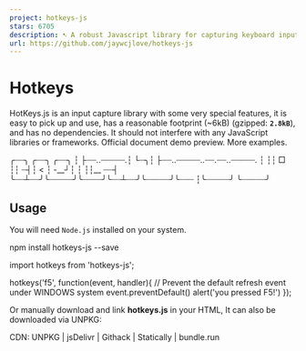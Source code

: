 ```yaml
---
project: hotkeys-js
stars: 6705
description: ➷ A robust Javascript library for capturing keyboard input. It has no dependencies. 
url: https://github.com/jaywcjlove/hotkeys-js
---
```


Hotkeys
=======

HotKeys.js is an input capture library with some very special features, it is easy to pick up and use, has a reasonable footprint (~6kB) (gzipped: **`2.8kB`**), and has no dependencies. It should not interfere with any JavaScript libraries or frameworks. Official document demo preview. More examples.

╭┈┈╮          ╭┈┈╮  ╭┈┈╮
┆  ├┈┈..┈┈┈┈┈.┆  └┈╮┆  ├┈┈..┈┈┈┈┈..┈┈.┈┈..┈┈┈┈┈.
┆     ┆┆  □  ┆┆   ┈┤┆    < ┆  -\_\_┘┆  ┆  ┆┆\_\_ ┈┈┤
╰┈┈┴┈┈╯╰┈┈┈┈┈╯╰┈┈┈┈╯╰┈┈┴┈┈╯╰┈┈┈┈┈╯╰┈┈┈  ┆╰┈┈┈┈┈╯
                                  ╰┈┈┈┈┈╯

Usage
-----

You will need `Node.js` installed on your system.

npm install hotkeys-js --save

import hotkeys from 'hotkeys-js';

hotkeys('f5', function(event, handler){
  // Prevent the default refresh event under WINDOWS system
  event.preventDefault()
  alert('you pressed F5!')
});

Or manually download and link **hotkeys.js** in your HTML, It can also be downloaded via UNPKG:

CDN: UNPKG | jsDelivr | Githack | Statically | bundle.run

<script src\="https://unpkg.com/hotkeys-js/dist/hotkeys.min.js"\></script\>
<script type\="text/javascript"\>
hotkeys('ctrl+a,ctrl+b,r,f', function (event, handler){
  switch (handler.key) {
    case 'ctrl+a': alert('you pressed ctrl+a!');
      break;
    case 'ctrl+b': alert('you pressed ctrl+b!');
      break;
    case 'r': alert('you pressed r!');
      break;
    case 'f': alert('you pressed f!');
      break;
    default: alert(event);
  }
});
</script\>

### Used in React

react-hotkeys is the React component that listen to keydown and keyup keyboard events, defining and dispatching keyboard shortcuts. Detailed use method please see its documentation react-hotkeys.

react-hotkeys-hook - React hook for using keyboard shortcuts in components. Make sure that you have at least version 16.8 of react and react-dom installed, or otherwise hooks won't work for you.

Browser Support
---------------

Hotkeys.js has been tested and should work in.

Internet Explorer 6+
Safari
Firefox
Chrome

Supported Keys
--------------

HotKeys understands the following modifiers: `⇧`, `shift`, `option`, `⌥`, `alt`, `ctrl`, `control`, `command`, and `⌘`.

The following special keys can be used for shortcuts: backspace, tab, clear, enter, return, esc, escape, space, up, down, left, right, home, end, pageup, pagedown, del, delete, f1 through f19, num\_0 through num\_9, num\_multiply, num\_add, num\_enter, num\_subtract, num\_decimal, num\_divide.

`⌘` Command() `⌃` Control `⌥` Option(alt) `⇧` Shift `⇪` Caps Lock(Capital) `fn` Does not support fn `↩︎` return/Enter space

Defining Shortcuts
------------------

One global method is exposed, key which defines shortcuts when called directly.

hotkeys(\[keys:<String\>\], \[option:\[string|object|function\]\], \[callback:<function\>\])

hotkeys('f5', function(event, handler) {
  // Prevent the default refresh event under WINDOWS system
  event.preventDefault();
  alert('you pressed F5!');
});

// Returning false stops the event and prevents default browser events
// Mac OS system defines \`command + r\` as a refresh shortcut
hotkeys('ctrl+r, command+r', function() {
  alert('stopped reload!');
  return false;
});

// Single key
hotkeys('a', function(event,handler){
  //event.srcElement: input
  //event.target: input
  if(event.target \=== "input"){
      alert('you pressed a!')
  }
  alert('you pressed a!')
});

// Key Combination
hotkeys('ctrl+a,ctrl+b,r,f', function (event, handler){
  switch (handler.key) {
    case 'ctrl+a': alert('you pressed ctrl+a!');
      break;
    case 'ctrl+b': alert('you pressed ctrl+b!');
      break;
    case 'r': alert('you pressed r!');
      break;
    case 'f': alert('you pressed f!');
      break;
    default: alert(event);
  }
});

hotkeys('ctrl+a+s', function() {
    alert('you pressed ctrl+a+s!');
});

// Using a scope
hotkeys('\*','wcj', function(event){
  console.log('do something', event);
});

#### option

-   `scope<String>`
-   `element<HTMLElement>`
-   `keyup<Boolean>`
-   `keydown<Boolean>`
-   `splitKey<string>` (default is `+`)
-   `capture<Boolean>`
-   `single<Boolean>`

hotkeys('o, enter', {
  scope: 'wcj',
  element: document.getElementById('wrapper'),
}, function() {
  console.log('do something else');
});

hotkeys('ctrl-+', { splitKey: '-' }, function(e) {
  console.log('you pressed ctrl and +');
});

hotkeys('+', { splitKey: '-' }, function(e){
  console.log('you pressed +');
})

**keyup**

**key down** and **key up** both perform callback events.

hotkeys('ctrl+a,alt+a+s', {keyup: true}, function(event, handler) {
  if (event.type \=== 'keydown') {
    console.log('keydown:', event.type, handler, handler.key);
  }

  if (event.type \=== 'keyup') {
    console.log('keyup:', event.type, handler, handler.key);
  }
});

API REFERENCE
-------------

Asterisk "\*"

Modifier key judgments

hotkeys('\*', function() {
  if (hotkeys.shift) {
    console.log('shift is pressed!');
  }

  if (hotkeys.ctrl) {
    console.log('ctrl is pressed!');
  }

  if (hotkeys.alt) {
    console.log('alt is pressed!');
  }

  if (hotkeys.option) {
    console.log('option is pressed!');
  }

  if (hotkeys.control) {
    console.log('control is pressed!');
  }

  if (hotkeys.cmd) {
    console.log('cmd is pressed!');
  }

  if (hotkeys.command) {
    console.log('command is pressed!');
  }
});

### setScope

Use the `hotkeys.setScope` method to set scope. There can only be one active scope besides 'all'. By default 'all' is always active.

// Define shortcuts with a scope
hotkeys('ctrl+o, ctrl+alt+enter', 'issues', function() {
  console.log('do something');
});
hotkeys('o, enter', 'files', function() {
  console.log('do something else');
});

// Set the scope (only 'all' and 'issues' shortcuts will be honored)
hotkeys.setScope('issues'); // default scope is 'all'

### getScope

Use the `hotkeys.getScope` method to get scope.

hotkeys.getScope();

### deleteScope

Use the `hotkeys.deleteScope` method to delete a scope. This will also remove all associated hotkeys with it.

hotkeys.deleteScope('issues');

You can use second argument, if need set new scope after deleting.

hotkeys.deleteScope('issues', 'newScopeName');

### unbind

Similar to defining shortcuts, they can be unbound using `hotkeys.unbind`.

// unbind 'a' handler
hotkeys.unbind('a');

// Unbind a hotkeys only for a single scope
// If no scope is specified it defaults to the current scope (hotkeys.getScope())
hotkeys.unbind('o, enter', 'issues');
hotkeys.unbind('o, enter', 'files');

Unbind events through functions.

function example() {
  hotkeys('a', example);
  hotkeys.unbind('a', example);

  hotkeys('a', 'issues', example);
  hotkeys.unbind('a', 'issues', example);
}

To unbind everything.

hotkeys.unbind();

### isPressed

For example, `hotkeys.isPressed(77)` is true if the `M` key is currently pressed.

hotkeys('a', function() {
  console.log(hotkeys.isPressed('a')); //=> true
  console.log(hotkeys.isPressed('A')); //=> true
  console.log(hotkeys.isPressed(65)); //=> true
});

### trigger

trigger shortcut key event

hotkeys.trigger('ctrl+o');
hotkeys.trigger('ctrl+o', 'scope2');

### getPressedKeyCodes

Returns an array of key codes currently pressed.

hotkeys('command+ctrl+shift+a,f', function() {
  console.log(hotkeys.getPressedKeyCodes()); //=> \[17, 65\] or \[70\]
})

### getPressedKeyString

Returns an array of key codes currently pressed.

hotkeys('command+ctrl+shift+a,f', function() {
  console.log(hotkeys.getPressedKeyString()); //=> \['⌘', '⌃', '⇧', 'A', 'F'\]
})

### getAllKeyCodes

Get a list of all registration codes.

hotkeys('command+ctrl+shift+a,f', function() {
  console.log(hotkeys.getAllKeyCodes());
  // \[
  //   { scope: 'all', shortcut: 'command+ctrl+shift+a', mods: \[91, 17, 16\], keys: \[91, 17, 16, 65\] },
  //   { scope: 'all', shortcut: 'f', mods: \[\], keys: \[42\] }
  // \]
})

### filter

By default hotkeys are not enabled for `INPUT` `SELECT` `TEXTAREA` elements. `Hotkeys.filter` to return to the `true` shortcut keys set to play a role, `false` shortcut keys set up failure.

hotkeys.filter \= function(event){
  return true;
}
//How to add the filter to edit labels. <div contentEditable="true"></div>
//"contentEditable" Older browsers that do not support drops
hotkeys.filter \= function(event) {
  var target \= event.target || event.srcElement;
  var tagName \= target.tagName;
  return !(target.isContentEditable || tagName \== 'INPUT' || tagName \== 'SELECT' || tagName \== 'TEXTAREA');
}

hotkeys.filter \= function(event){
  var tagName \= (event.target || event.srcElement).tagName;
  hotkeys.setScope(/^(INPUT|TEXTAREA|SELECT)$/.test(tagName) ? 'input' : 'other');
  return true;
}

### noConflict

Relinquish HotKeys’s control of the `hotkeys` variable.

var k \= hotkeys.noConflict();
k('a', function() {
  console.log("do something")
});

hotkeys()
// -->Uncaught TypeError: hotkeys is not a function(anonymous function)
// @ VM2170:2InjectedScript.\_evaluateOn
// @ VM2165:883InjectedScript.\_evaluateAndWrap
// @ VM2165:816InjectedScript.evaluate @ VM2165:682

Development
-----------

To develop, Install dependencies, Get the code:

$ git https://github.com/jaywcjlove/hotkeys.git
$ cd hotkeys     # Into the directory
$ npm install    # or  yarn install

To develop, run the self-reloading build:

$ npm run watch

Run Document Website Environment.

$ npm run doc

To contribute, please fork Hotkeys.js, add your patch and tests for it (in the `test/` folder) and submit a pull request.

$ npm run test
$ npm run test:watch # Development model

Contributors
------------

As always, thanks to our amazing contributors!

Made with github-action-contributors.

License
-------

MIT © Kenny Wong
